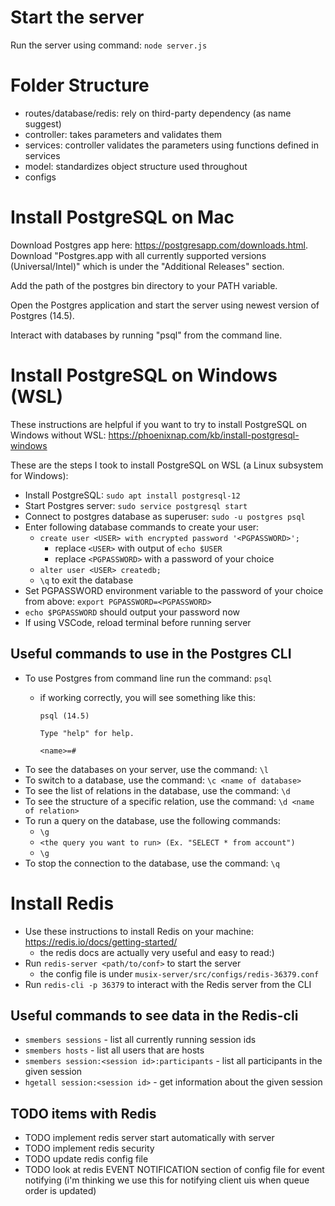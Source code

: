 # Start the server
Run the server using command: `node server.js`


# Folder Structure
- routes/database/redis: rely on third-party dependency (as name suggest)
- controller: takes parameters and validates them
- services: controller validates the parameters using functions defined in services
- model: standardizes object structure used throughout
- configs


# Install PostgreSQL on Mac

Download Postgres app here: https://postgresapp.com/downloads.html. Download "Postgres.app with all currently supported versions (Universal/Intel)" which is under the "Additional Releases" section.

Add the path of the postgres bin directory to your PATH variable.

Open the Postgres application and start the server using newest version of Postgres (14.5).

Interact with databases by running "psql" from the command line.


# Install PostgreSQL on Windows (WSL)

These instructions are helpful if you want to try to install PostgreSQL on Windows without WSL: https://phoenixnap.com/kb/install-postgresql-windows

These are the steps I took to install PostgreSQL on WSL (a Linux subsystem for Windows):

- Install PostgreSQL: `sudo apt install postgresql-12`
- Start Postgres server: `sudo service postgresql start`
- Connect to postgres database as superuser: `sudo -u postgres psql`
- Enter following database commands to create your user:
  - `create user <USER> with encrypted password '<PGPASSWORD>';`
    - replace `<USER>` with output of `echo $USER`
    - replace `<PGPASSWORD>` with a password of your choice
  - `alter user <USER> createdb;`
  - `\q` to exit the database
- Set PGPASSWORD environment variable to the password of your choice from above: `export PGPASSWORD=<PGPASSWORD>`
- `echo $PGPASSWORD` should output your password now
- If using VSCode, reload terminal before running server

## Useful commands to use in the Postgres CLI
- To use Postgres from command line run the command: `psql`
  - if working correctly, you will see something like this:

    `psql (14.5)`

    `Type "help" for help.`

    `<name>=#`
- To see the databases on your server, use the command: `\l`
- To switch to a database, use the command: `\c <name of database>`
- To see the list of relations in the database, use the command: `\d`
- To see the structure of a specific relation, use the command: `\d <name of relation>`
- To run a query on the database, use the following commands:
  - `\g`
  - `<the query you want to run> (Ex. "SELECT * from account")`
  - `\g`
- To stop the connection to the database, use the command: `\q`

# Install Redis

- Use these instructions to install Redis on your machine: https://redis.io/docs/getting-started/
  - the redis docs are actually very useful and easy to read:) 
- Run `redis-server <path/to/conf>` to start the server
  - the config file is under `musix-server/src/configs/redis-36379.conf`
- Run `redis-cli -p 36379` to interact with the Redis server from the CLI

## Useful commands to see data in the Redis-cli
- `smembers sessions` - list all currently running session ids
- `smembers hosts` - list all users that are hosts
- `smembers session:<session id>:participants` - list all participants in the given session
- `hgetall session:<session id>` - get information about the given session

## TODO items with Redis
- TODO implement redis server start automatically with server
- TODO implement redis security
- TODO update redis config file
- TODO look at redis EVENT NOTIFICATION section of config file for event notifying (i'm thinking we use this for notifying client uis when queue order is updated)